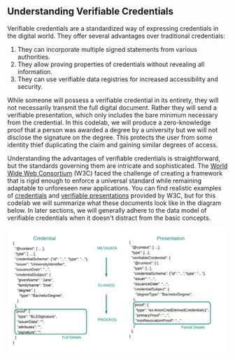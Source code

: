 ## Understanding Verifiable Credentials

Verifiable credentials are a standardized way of expressing credentials in the digital world. They offer several advantages over traditional credentials:

1. They can incorporate multiple signed statements from various authorities.
2. They allow proving properties of credentials without revealing all information.
3. They can use verifiable data registries for increased accessibility and security.

While someone will possess a verifiable credential in its entirety, they will not necessarily transmit the full digital document.  Rather they will send a verifiable presentation, which only includes the bare minimum necessary from the credential. In this codelab, we will produce a zero-knowledge proof that a person was awarded a degree by a university but we will not disclose the signature on the degree.  This protects the user from some identity thief duplicating the claim and gaining similar degrees of access.

Understanding the advantages of verifiable credentials is straightforward, but the standards governing them are intricate and sophisticated. The [World Wide Web Consortium](https://www.w3.org/) (W3C) faced the challenge of creating a framework that is rigid enough to enforce a universal standard while remaining adaptable to unforeseen new applications. You can find realistic examples of [credentials](https://github.com/w3c/vc-test-suite/blob/gh-pages/test/vc-data-model-1.0/input/example-009.jsonld) and [verifiable presentations](https://github.com/w3c/vc-test-suite/blob/gh-pages/test/vc-data-model-1.0/input/example-015-zkp-vp.jsonld) provided by W3C, but for this codelab we will summarize what these documents look like in the diagram below.  In later sections, we will generally adhere to the data model of verifiable credentials when it doesn't distract from the basic concepts.

![Credential Overview](./credential-presentation.png)
